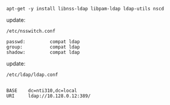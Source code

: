 ```
apt-get -y install libnss-ldap libpam-ldap ldap-utils nscd
```


update: 
```
/etc/nsswitch.conf

passwd:         compat ldap
group:          compat ldap
shadow:         compat ldap
```


update:
```
/etc/ldap/ldap.conf


BASE    dc=nti310,dc=local
URI     ldap://10.128.0.12:389/
```
